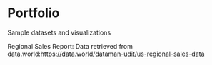 # Portfolio
Sample datasets and visualizations

Regional Sales Report: Data retrieved from data.world:https://data.world/dataman-udit/us-regional-sales-data



